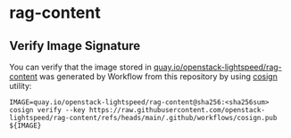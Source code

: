 # rag-content

## Verify Image Signature

You can verify that the image stored in [quay.io/openstack-lightspeed/rag-content](quay.io/openstack-lightspeed/rag-content-openstack)
was generated by Workflow from this repository by using [cosign](https://github.com/sigstore/cosign)
utility:

```
IMAGE=quay.io/openstack-lightspeed/rag-content@sha256:<sha256sum>
cosign verify --key https://raw.githubusercontent.com/openstack-lightspeed/rag-content/refs/heads/main/.github/workflows/cosign.pub ${IMAGE}
```
